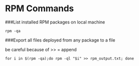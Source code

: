 # RPM Commands

###List installed RPM packages on local machine

	rpm -qa

###Export all files deployed from any package to a file

be careful because of >> = append

	for i in $(rpm -qa);do rpm -ql "$i" >> rpm_output.txt; done
